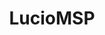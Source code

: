 ---
title: LucioMSP
github: https://github.com/LucioMSP
mode: dark
transition: 1s
score: 68.5
archetype:
- Minimalistic
---